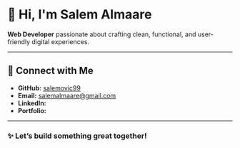 
# 👋 Hi, I'm **Salem Almaare**  
**Web Developer** passionate about crafting clean, functional, and user-friendly digital experiences.


---


## 🔗 Connect with Me

- **GitHub:** [salemovic99](https://github.com/salemovic99)  
- **Email:** salemalmaare@gmail.com 
- **LinkedIn:**
- **Portfolio:** 

---

### ✨ Let’s build something great together!
